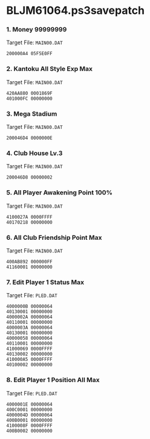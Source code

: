 # BLJM61064.ps3savepatch

### 1. Money 99999999

Target File: `MAIN00.DAT`

```
200000A4 05F5E0FF
```

### 2. Kantoku All Style Exp Max

Target File: `MAIN00.DAT`

```
420AA880 0001869F
401000FC 00000000
```

### 3. Mega Stadium

Target File: `MAIN00.DAT`

```
200046D4 0000000E
```

### 4. Club House Lv.3

Target File: `MAIN00.DAT`

```
200046D8 00000002
```

### 5. All Player Awakening Point 100%

Target File: `MAIN00.DAT`

```
4100027A 0000FFFF
40170218 00000000
```

### 6. All Club Friendship Point Max

Target File: `MAIN00.DAT`

```
400AB892 000000FF
41160001 00000000
```

### 7. Edit Player 1 Status Max

Target File: `PLED.DAT`

```
4000000B 00000064
40130001 00000000
4000002A 00000064
40110001 00000000
4000003A 00000064
40130001 00000000
40000058 00000064
40110001 00000000
41000069 0000FFFF
40130002 00000000
410000A5 0000FFFF
40100002 00000000
```

### 8. Edit Player 1 Position All Max

Target File: `PLED.DAT`

```
4000001E 00000064
400C0001 00000000
4000004D 00000064
400B0001 00000000
4100008F 0000FFFF
400B0002 00000000
```

